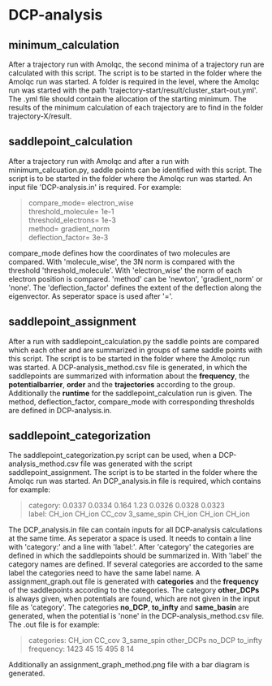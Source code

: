 # DCP-analysis

## minimum_calculation
After a trajectory run with Amolqc, the second minima of a trajectory run are calculated with this script. The script is to be started in the folder where the Amolqc run was started. A folder is required in the level, where the Amolqc run was started with the path 'trajectory-start/result/cluster_start-out.yml'. The .yml file should contain the allocation of the starting minimum. The results of the minimum calculation of each trajectory are to find in the folder trajectory-X/result. 


## saddlepoint_calculation
After a trajectory run with Amolqc and after a run with minimum_calcuation.py, saddle points can be identified with this script. The script is to be started in the folder where the Amolqc run was started. An input file 'DCP-analysis.in' is required. For example:

> compare_mode= electron_wise   
> threshold_molecule= 1e-1  
> threshold_electrons= 1e-3  
  method= gradient_norm  
  deflection_factor= 3e-3  
  
compare_mode defines how the coordinates of two molecules are compared. With 'molecule_wise', the 3N norm is compared with the threshold 'threshold_molecule'. With 'electron_wise' the norm of each electron position is compared.
'method' can be 'newton', 'gradient_norm' or 'none'. The 'deflection_factor' defines the extent of the deflection along the eigenvector.
As seperator space is used after '='. 


## saddlepoint_assignment
After a run with saddlepoint_calculation.py the saddle points are compared which each other and are summarized in groups of same saddle points with this script. The script is to be started in the folder where the Amolqc run was started. A DCP-analysis_method.csv file is generated, in which the saddlepoints are summarized with information about the **frequency**, the **potentialbarrier**, **order** and the **trajectories** according to the group. Additionally the **runtime** for the saddlepoint_calculation run is given. The method, deflection_factor, compare_mode with corresponding thresholds are defined in DCP-analysis.in.

## saddlepoint_categorization
The saddlepoint_categorization.py script can be used, when a DCP-analysis_method.csv file was generated with the script saddlepoint_assignment. The script is to be started in the folder where the Amolqc run was started.
An DCP_analysis.in file is required, which contains for example:

> category: 0.0337 0.0334 0.164 1.23 0.0326 0.0328 0.0323  
  label: CH_ion CH_ion CC_cov 3_same_spin CH_ion CH_ion CH_ion
 
The DCP_analysis.in file can contain inputs for all DCP-analysis calculations at the same time. As seperator a space is used. 
It needs to contain a line with 'category:' and a line with 'label:'. After 'category' the categories are defined in which the saddlepoints should be summarized in. With 'label' the category names are defined. If several categories are accorded to the same label  the categories need to have the same label name. 
A assignment_graph.out file is generated with **categories** and the **frequency** of the saddlepoints according to the categories. The category **other_DCPs** is always given, when potentials are found, which are not given in the input file as 'category'. The categories **no_DCP**, **to_infty** and **same_basin** are generated, when the potential is 'none' in the DCP-analysis_method.csv file. The .out file is for example:

>categories: CH_ion CC_cov 3_same_spin other_DCPs no_DCP to_infty  
 frequency: 1423 45 15 495 8 14

Additionally an assignment_graph_method.png file with a bar diagram is generated.
